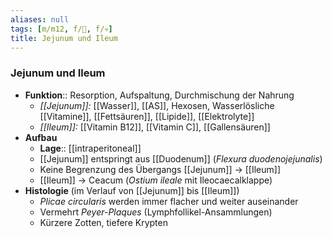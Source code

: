 ```yaml
---
aliases: null
tags: [m/m12, f/💩, f/💀]
title: Jejunum und Ileum
---
```

### Jejunum und Ileum
- **Funktion**:: Resorption, Aufspaltung, Durchmischung der Nahrung
	- *[[Jejunum]]:* [[Wasser]], [[AS]], Hexosen, Wasserlösliche [[Vitamine]], [[Fettsäuren]], [[Lipide]], [[Elektrolyte]]
	- *[[Ileum]]:* [[Vitamin B12]], [[Vitamin C]], [[Gallensäuren]]
- **Aufbau**
	- **Lage**:: [[intraperitoneal]]
	- [[Jejunum]] entspringt aus [[Duodenum]] (*Flexura duodenojejunalis*)
	- Keine Begrenzung des Übergangs [[Jejunum]] → [[Ileum]]
	- [[Ileum]] → Ceacum (*Ostium ileale* mit Ileocaecalklappe)
- **Histologie** (im Verlauf von [[Jejunum]] bis [[Ileum]])
	- *Plicae circularis* werden immer flacher und weiter auseinander
	- Vermehrt *Peyer-Plaques* (Lymphfollikel-Ansammlungen)
	- Kürzere Zotten, tiefere Krypten